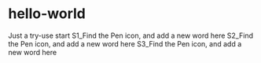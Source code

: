 # hello-world
Just a try-use start 
S1_Find the Pen icon, and add a new word here 
S2_Find the Pen icon, and add a new word here 
S3_Find the Pen icon, and add a new word here 
